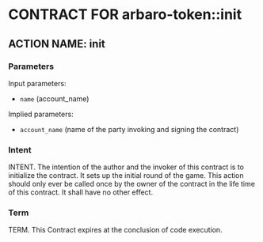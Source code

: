 # CONTRACT FOR arbaro-token::init

## ACTION NAME: init

### Parameters
Input parameters:

* `name` (account_name)

Implied parameters: 

* `account_name` (name of the party invoking and signing the contract)

### Intent
INTENT. The intention of the author and the invoker of this contract is to initialize the contract.
It sets up the initial round of the game.
This action should only ever be called once by the owner of the contract in the life time of this contract.
It shall have no other effect.

### Term
TERM. This Contract expires at the conclusion of code execution.
